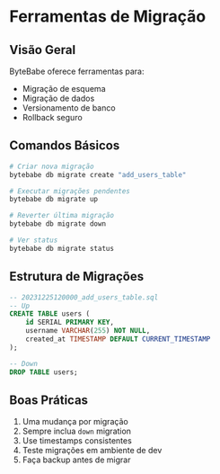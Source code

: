 # Ferramentas de Migração

## Visão Geral

ByteBabe oferece ferramentas para:
- Migração de esquema
- Migração de dados
- Versionamento de banco
- Rollback seguro

## Comandos Básicos

```bash
# Criar nova migração
bytebabe db migrate create "add_users_table"

# Executar migrações pendentes
bytebabe db migrate up

# Reverter última migração
bytebabe db migrate down

# Ver status
bytebabe db migrate status
```

## Estrutura de Migrações

```sql
-- 20231225120000_add_users_table.sql
-- Up
CREATE TABLE users (
    id SERIAL PRIMARY KEY,
    username VARCHAR(255) NOT NULL,
    created_at TIMESTAMP DEFAULT CURRENT_TIMESTAMP
);

-- Down
DROP TABLE users;
```

## Boas Práticas

1. Uma mudança por migração
2. Sempre inclua `down` migration
3. Use timestamps consistentes
4. Teste migrações em ambiente de dev
5. Faça backup antes de migrar